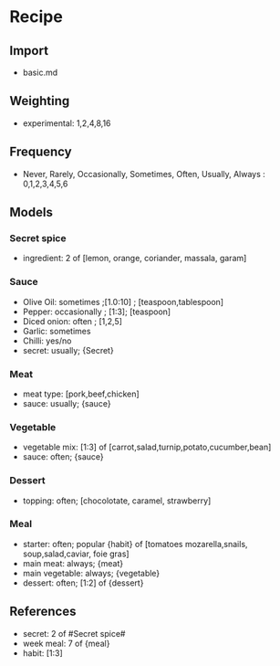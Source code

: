 # Recipe

## Import

* basic.md

## Weighting

* experimental: 1,2,4,8,16

## Frequency

* Never, Rarely, Occasionally, Sometimes, Often, Usually, Always : 0,1,2,3,4,5,6

## Models

### Secret spice

* ingredient: 2 of [lemon, orange, coriander, massala, garam]

### Sauce

* Olive Oil: sometimes ;[1.0:10] ; [teaspoon,tablespoon]
* Pepper: occasionally ; [1:3]; [teaspoon]
* Diced onion: often ; [1,2,5]
* Garlic: sometimes
* Chilli: yes/no 
* secret: usually; {Secret}

### Meat

* meat type: [pork,beef,chicken]
* sauce: usually; {sauce}

### Vegetable

* vegetable mix: [1:3] of [carrot,salad,turnip,potato,cucumber,bean]
* sauce: often; {sauce}

### Dessert

* topping: often; [chocolotate, caramel, strawberry]

### Meal

* starter: often; popular {habit} of [tomatoes mozarella,snails, soup,salad,caviar, foie gras]
* main meat: always; {meat}
* main vegetable: always; {vegetable}
* dessert: often; [1:2] of {dessert}

## References

* secret: 2 of #Secret spice#
* week meal: 7 of {meal}
* habit: [1:3]



